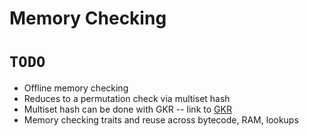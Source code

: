 # Memory Checking
# `TODO`
- Offline memory checking
- Reduces to a permutation check via multiset hash 
- Multiset hash can be done with GKR -- link to [GKR](./gkr.md)
- Memory checking traits and reuse across bytecode, RAM, lookups

